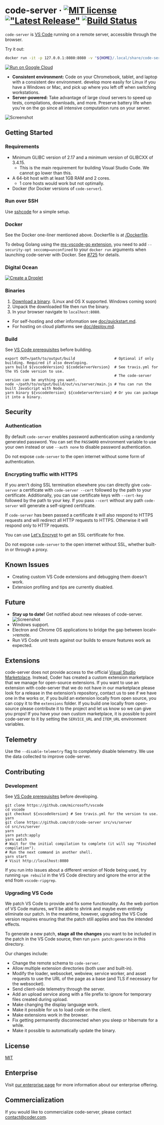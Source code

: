 # code-server &middot; [![MIT license](https://img.shields.io/badge/license-MIT-blue.svg)](https://github.com/cdr/code-server/blob/master/LICENSE) [!["Latest Release"](https://img.shields.io/github/release/cdr/code-server.svg)](https://github.com/cdr/code-server/releases/latest) [![Build Status](https://img.shields.io/travis/com/cdr/code-server/master)](https://github.com/cdr/code-server)


`code-server` is [VS Code](https://github.com/Microsoft/vscode) running on a
remote server, accessible through the browser.

Try it out:

```bash
docker run -it -p 127.0.0.1:8080:8080 -v "${HOME}/.local/share/code-server:/home/coder/.local/share/code-server" -v "$PWD:/home/coder/project" codercom/code-server:v2
```
[![Run on Google Cloud](https://storage.googleapis.com/cloudrun/button.svg)](https://deploy.cloud.run?dir=gcloud/)

- **Consistent environment:** Code on your Chromebook, tablet, and laptop with a
  consistent dev environment. develop more easily for Linux if you have a
  Windows or Mac, and pick up where you left off when switching workstations.
- **Server-powered:** Take advantage of large cloud servers to speed up tests,
  compilations, downloads, and more. Preserve battery life when you're on the go
  since all intensive computation runs on your server.

![Screenshot](/doc/assets/ide.gif)

## Getting Started

### Requirements

- Minimum GLIBC version of 2.17 and a minimum version of GLIBCXX of 3.4.15.
  - This is the main requirement for building Visual Studio Code. We cannot go lower than this.
- A 64-bit host with at least 1GB RAM and 2 cores.
  - 1 core hosts would work but not optimally.
- Docker (for Docker versions of `code-server`).

### Run over SSH

Use [sshcode](https://github.com/codercom/sshcode) for a simple setup.

### Docker

See the Docker one-liner mentioned above. Dockerfile is at [/Dockerfile](/Dockerfile).

To debug Golang using the
[ms-vscode-go extension](https://marketplace.visualstudio.com/items?itemName=ms-vscode.Go),
you need to add `--security-opt seccomp=unconfined` to your `docker run`
arguments when launching code-server with Docker. See
[#725](https://github.com/cdr/code-server/issues/725) for details.

### Digital Ocean

[![Create a Droplet](./doc/assets/droplet.svg)](https://marketplace.digitalocean.com/apps/code-server?action=deploy)

### Binaries

1. [Download a binary](https://github.com/cdr/code-server/releases). (Linux and
   OS X supported. Windows coming soon)
2. Unpack the downloaded file then run the binary.
3. In your browser navigate to `localhost:8080`.

- For self-hosting and other information see [doc/quickstart.md](doc/quickstart.md).
- For hosting on cloud platforms see [doc/deploy.md](doc/deploy.md).

### Build

See
[VS Code prerequisites](https://github.com/Microsoft/vscode/wiki/How-to-Contribute#prerequisites)
before building.

```shell
export OUT=/path/to/output/build                  # Optional if only building. Required if also developing.
yarn build ${vscodeVersion} ${codeServerVersion}  # See travis.yml for the VS Code version to use.
                                                  # The code-server version can be anything you want.
node ~/path/to/output/build/out/vs/server/main.js # You can run the built JavaScript with Node.
yarn binary ${vscodeVersion} ${codeServerVersion} # Or you can package it into a binary.
```

## Security

### Authentication
By default `code-server` enables password authentication using a randomly
generated password. You can set the `PASSWORD` environment variable to use your
own instead or use `--auth none` to disable password authentication.

Do not expose `code-server` to the open internet without some form of
authentication.

### Encrypting traffic with HTTPS
If you aren't doing SSL termination elsewhere you can directly give
`code-server` a certificate with `code-server --cert` followed by the path to
your certificate. Additionally, you can use certificate keys with `--cert-key`
followed by the path to your key. If you pass `--cert` without any path
`code-server` will generate a self-signed certificate.

If `code-server` has been passed a certificate it will also respond to HTTPS
requests and will redirect all HTTP requests to HTTPS. Otherwise it will respond
only to HTTP requests.

You can use [Let's Encrypt](https://letsencrypt.org/) to get an SSL certificate
for free.

Do not expose `code-server` to the open internet without SSL, whether built-in
or through a proxy.

## Known Issues

- Creating custom VS Code extensions and debugging them doesn't work.
- Extension profiling and tips are currently disabled.

## Future

- **Stay up to date!** Get notified about new releases of code-server.
  ![Screenshot](/doc/assets/release.gif)
- Windows support.
- Electron and Chrome OS applications to bridge the gap between local<->remote.
- Run VS Code unit tests against our builds to ensure features work as expected.

## Extensions

code-server does not provide access to the official
[Visual Studio Marketplace](https://marketplace.visualstudio.com/vscode). Instead,
Coder has created a custom extension marketplace that we manage for open-source
extensions. If you want to use an extension with code-server that we do not have
in our marketplace please look for a release in the extension’s repository,
contact us to see if we have one in the works or, if you build an extension
locally from open source, you can copy it to the `extensions` folder. If you
build one locally from open-source please contribute it to the project and let
us know so we can give you props! If you have your own custom marketplace, it is
possible to point code-server to it by setting the `SERVICE_URL` and `ITEM_URL`
environment variables.

## Telemetry

Use the `--disable-telemetry` flag to completely disable telemetry. We use the
data collected to improve code-server.

## Contributing

### Development

See
[VS Code prerequisites](https://github.com/Microsoft/vscode/wiki/How-to-Contribute#prerequisites)
before developing.

```shell
git clone https://github.com/microsoft/vscode
cd vscode
git checkout ${vscodeVersion} # See travis.yml for the version to use.
yarn
git clone https://github.com/cdr/code-server src/vs/server
cd src/vs/server
yarn
yarn patch:apply
yarn watch
# Wait for the initial compilation to complete (it will say "Finished compilation").
# Run the next command in another shell.
yarn start
# Visit http://localhost:8080
```

If you run into issues about a different version of Node being used, try running
`npm rebuild` in the VS Code directory and ignore the error at the end from
`vscode-ripgrep`.

### Upgrading VS Code

We patch VS Code to provide and fix some functionality. As the web portion of VS
Code matures, we'll be able to shrink and maybe even entirely eliminate our
patch. In the meantime, however, upgrading the VS Code version requires ensuring
that the patch still applies and has the intended effects.

To generate a new patch, **stage all the changes** you want to be included in
the patch in the VS Code source, then run `yarn patch:generate` in this
directory.

Our changes include:

- Change the remote schema to `code-server`.
- Allow multiple extension directories (both user and built-in).
- Modify the loader, websocket, webview, service worker, and asset requests to
  use the URL of the page as a base (and TLS if necessary for the websocket).
- Send client-side telemetry through the server.
- Add an upload service along with a file prefix to ignore for temporary files
  created during upload.
- Make changing the display language work.
- Make it possible for us to load code on the client.
- Make extensions work in the browser.
- Fix getting permanently disconnected when you sleep or hibernate for a while.
- Make it possible to automatically update the binary.

## License

[MIT](LICENSE)

## Enterprise

Visit [our enterprise page](https://coder.com/enterprise) for more information
about our enterprise offering.

## Commercialization

If you would like to commercialize code-server, please contact
contact@coder.com.
